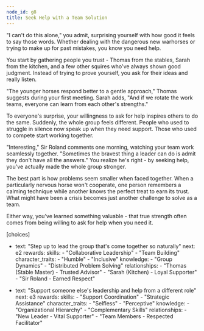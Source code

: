 ```yaml
---
node_id: g8
title: Seek Help with a Team Solution
---
```


"I can't do this alone," you admit, surprising yourself with how good it feels to say those words. Whether dealing with the dangerous new warhorses or trying to make up for past mistakes, you know you need help.

You start by gathering people you trust - Thomas from the stables, Sarah from the kitchen, and a few other squires who've always shown good judgment. Instead of trying to prove yourself, you ask for their ideas and really listen.

"The younger horses respond better to a gentle approach," Thomas suggests during your first meeting. Sarah adds, "And if we rotate the work teams, everyone can learn from each other's strengths."

To everyone's surprise, your willingness to ask for help inspires others to do the same. Suddenly, the whole group feels different. People who used to struggle in silence now speak up when they need support. Those who used to compete start working together.

"Interesting," Sir Roland comments one morning, watching your team work seamlessly together. "Sometimes the bravest thing a leader can do is admit they don't have all the answers." You realize he's right - by seeking help, you've actually made the whole group stronger.

The best part is how problems seem smaller when faced together. When a particularly nervous horse won't cooperate, one person remembers a calming technique while another knows the perfect treat to earn its trust. What might have been a crisis becomes just another challenge to solve as a team.

Either way, you've learned something valuable - that true strength often comes from being willing to ask for help when you need it.

[choices]
- text: "Step up to lead the group that's come together so naturally"
  next: e2
  rewards:
    skills: 
      - "Collaborative Leadership"
      - "Team Building"
    character_traits:
      - "Humble"
      - "Inclusive"
    knowledge:
      - "Group Dynamics" 
      - "Distributed Problem Solving"
    relationships:
      - "Thomas (Stable Master) - Trusted Advisor"
      - "Sarah (Kitchen) - Loyal Supporter"
      - "Sir Roland - Earned Respect"

- text: "Support someone else's leadership and help from a different role"
  next: e3
  rewards:
    skills: 
      - "Support Coordination"
      - "Strategic Assistance"
    character_traits:
      - "Selfless"
      - "Perceptive"
    knowledge:
      - "Organizational Hierarchy"
      - "Complementary Skills"
    relationships:
      - "New Leader - Vital Supporter"
      - "Team Members - Respected Facilitator"